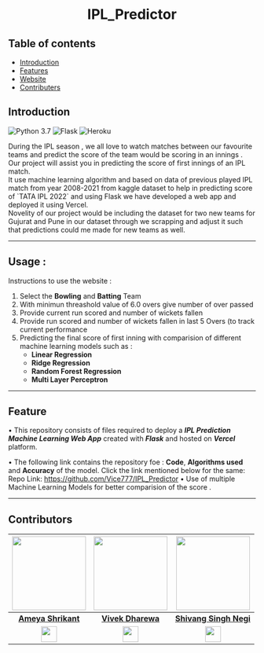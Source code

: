 <h1 align="center"> IPL_Predictor </h1>

## Table of contents
* [Introduction](#Introduction)
* [Features](#Feature)
* [Website](#Website)
* [Contributers](#Contributers)


## Introduction

![Python 3.7](https://img.shields.io/badge/Python-3.6-brightgreen.svg)
![Flask](https://img.shields.io/badge/Framework-Flask-lightblue.svg)
![Heroku](https://img.shields.io/badge/CLoud_Platform-Vercel-orange.svg)


<p>
	During the IPL season , we all love to watch matches between our favourite teams and predict the score of the team would
	be scoring in an innings . Our project will assist you in predicting the score of first innings of an IPL match.
	</br>
	It use machine learning algorithm and based on data of previous played IPL match from year 2008-2021 from kaggle dataset
	to help in predicting score of `TATA IPL 2022` and using Flask we have developed a web app and deployed it using Vercel.
	</br>
 	Novelity of our project would be including the dataset for two new teams for Gujurat and Pune in our dataset through we scrapping and adjust it such that predictions could me made for new teams as well.
  	</br>
</p>

___

## Usage :
<p>
	Instructions to use the website :
<ol>
	<li> Select the <b>Bowling</b> and <b>Batting</b> Team </li>
	<li> With minimun threashold value of 6.0 overs give number of over passed </li>
	<li> Provide current run scored and number of wickets fallen</li>
	<li> Provide run scored and number of wickets fallen in last 5 Overs (to track current performance </li>
	<li> Predicting the final score of first inning with comparision of different machine learning models such as :
		<ul>
			<li> <b>Linear Regression</b>
			<li> <b>Ridge Regression</b>
			<li> <b>Random Forest Regression</b>
			<li> <b>Multi Layer Perceptron</b>
		</ul>
	</li>
</ol>
</p>

___

## Feature
• This repository consists of files required to deploy a ___IPL Prediction Machine Learning Web App___ created with
___Flask___ and hosted on ___Vercel___ platform.


• The following link contains the repository foe : __Code__, __Algorithms used__ and __Accuracy__ of the model. Click
the link mentioned below for the same:<br />
Repo Link: https://github.com/Vice777/IPL_Predictor
• Use of multiple Machine Learning Models for better comparision of the score .

<!-- ___ -->
<!--  -->
<!-- ## Website
You could check the deployed model here : https://ipl-predict-team52.herokuapp.com/
<br />
![GIF](IPL-Prediction.gif) -->

___

## Contributors
| <a href="https://github.com/ameyashrikant"><img src="https://avatars.githubusercontent.com/ameyashrikant" width=150px	height=150px /></a>| <a href="https://github.com/Vice777"><img src="https://avatars.githubusercontent.com/Vice777" width=150px height=150px /></a>|<a href="https://github.com/SSNegi23"><img src="https://avatars.githubusercontent.com/SSNegi23" width=150px height=150px /></a>|
| :---: | :---: | :---: |
| **[Ameya Shrikant](https://github.com/ameyashrikant)**| **[Vivek Dharewa](https://github.com/Vice777)**| **[Shivang Singh Negi](https://github.com/SSNegi23)**| 
| <a href="https://www.linkedin.com/in/ameya-shrikant-117641214/"><img src="https://mpng.subpng.com/20180324/vhe/kisspng-linkedin-computer-icons-logo-social-networking-ser-facebook-5ab6ebfe5f5397.2333748215219374063905.jpg" width="32px" height="32px"></a> | <a href="https://www.linkedin.com/in/vivek-dharewa/"><img src="https://mpng.subpng.com/20180324/vhe/kisspng-linkedin-computer-icons-logo-social-networking-ser-facebook-5ab6ebfe5f5397.2333748215219374063905.jpg" width="32px" height="32px"></a>| <a href="https://www.linkedin.com/in/shivang-singh-negi/"><img src="https://mpng.subpng.com/20180324/vhe/kisspng-linkedin-computer-icons-logo-social-networking-ser-facebook-5ab6ebfe5f5397.2333748215219374063905.jpg" width="32px" height="32px"></a>|
